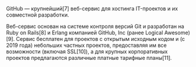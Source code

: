 GitHub — крупнейший[7] веб-сервис для хостинга IT-проектов и их совместной разработки.

Веб-сервис основан на системе контроля версий Git и разработан на Ruby on Rails[8] и Erlang компанией GitHub, Inc (ранее Logical Awesome)[9]. Сервис бесплатен для проектов с открытым исходным кодом и (с 2019 года) небольших частных проектов, предоставляя им все возможности (включая SSL[10]), а для крупных корпоративных проектов предлагаются различные платные тарифные планы[11].